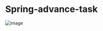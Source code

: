 # Spring-advance-task

![image](https://github.com/user-attachments/assets/d363d948-c780-4da2-a243-6a95b10b1a6e)
